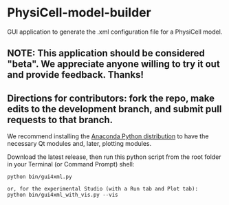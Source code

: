 # PhysiCell-model-builder
GUI application to generate the .xml configuration file for a PhysiCell model.

## NOTE: This application should be considered "beta". We appreciate anyone willing to try it out and provide feedback. Thanks!

## Directions for contributors: fork the repo, make edits to the development branch, and submit pull requests to that branch.

We recommend installing the [Anaconda Python distribution](https://www.anaconda.com/products/individual) to have the necessary Qt modules and, later, plotting modules.

Download the latest release, then run this python script from the root folder in your Terminal (or Command Prompt) shell:
```
python bin/gui4xml.py

or, for the experimental Studio (with a Run tab and Plot tab):
python bin/gui4xml_with_vis.py --vis
```
